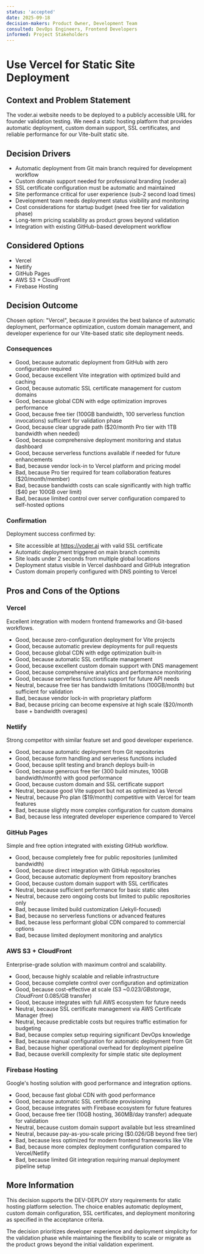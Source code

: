 ```yaml
---
status: 'accepted'
date: 2025-09-18
decision-makers: Product Owner, Development Team
consulted: DevOps Engineers, Frontend Developers
informed: Project Stakeholders
---
```


# Use Vercel for Static Site Deployment

## Context and Problem Statement

The voder.ai website needs to be deployed to a publicly accessible URL for founder validation testing. We need a static hosting platform that provides automatic deployment, custom domain support, SSL certificates, and reliable performance for our Vite-built static site.

## Decision Drivers

- Automatic deployment from Git main branch required for development workflow
- Custom domain support needed for professional branding (voder.ai)
- SSL certificate configuration must be automatic and maintained
- Site performance critical for user experience (sub-2 second load times)
- Development team needs deployment status visibility and monitoring
- Cost considerations for startup budget (need free tier for validation phase)
- Long-term pricing scalability as product grows beyond validation
- Integration with existing GitHub-based development workflow

## Considered Options

- Vercel
- Netlify
- GitHub Pages
- AWS S3 + CloudFront
- Firebase Hosting

## Decision Outcome

Chosen option: "Vercel", because it provides the best balance of automatic deployment, performance optimization, custom domain management, and developer experience for our Vite-based static site deployment needs.

### Consequences

- Good, because automatic deployment from GitHub with zero configuration required
- Good, because excellent Vite integration with optimized build and caching
- Good, because automatic SSL certificate management for custom domains
- Good, because global CDN with edge optimization improves performance
- Good, because free tier (100GB bandwidth, 100 serverless function invocations) sufficient for validation phase
- Good, because clear upgrade path ($20/month Pro tier with 1TB bandwidth when needed)
- Good, because comprehensive deployment monitoring and status dashboard
- Good, because serverless functions available if needed for future enhancements
- Bad, because vendor lock-in to Vercel platform and pricing model
- Bad, because Pro tier required for team collaboration features ($20/month/member)
- Bad, because bandwidth costs can scale significantly with high traffic ($40 per 100GB over limit)
- Bad, because limited control over server configuration compared to self-hosted options

### Confirmation

Deployment success confirmed by:

- Site accessible at https://voder.ai with valid SSL certificate
- Automatic deployment triggered on main branch commits
- Site loads under 2 seconds from multiple global locations
- Deployment status visible in Vercel dashboard and GitHub integration
- Custom domain properly configured with DNS pointing to Vercel

## Pros and Cons of the Options

### Vercel

Excellent integration with modern frontend frameworks and Git-based workflows.

- Good, because zero-configuration deployment for Vite projects
- Good, because automatic preview deployments for pull requests
- Good, because global CDN with edge optimization built-in
- Good, because automatic SSL certificate management
- Good, because excellent custom domain support with DNS management
- Good, because comprehensive analytics and performance monitoring
- Good, because serverless functions support for future API needs
- Neutral, because free tier has bandwidth limitations (100GB/month) but sufficient for validation
- Bad, because vendor lock-in with proprietary platform
- Bad, because pricing can become expensive at high scale ($20/month base + bandwidth overages)

### Netlify

Strong competitor with similar feature set and good developer experience.

- Good, because automatic deployment from Git repositories
- Good, because form handling and serverless functions included
- Good, because split testing and branch deploys built-in
- Good, because generous free tier (300 build minutes, 100GB bandwidth/month) with good performance
- Good, because custom domain and SSL certificate support
- Neutral, because good Vite support but not as optimized as Vercel
- Neutral, because Pro plan ($19/month) competitive with Vercel for team features
- Bad, because slightly more complex configuration for custom domains
- Bad, because less integrated developer experience compared to Vercel

### GitHub Pages

Simple and free option integrated with existing GitHub workflow.

- Good, because completely free for public repositories (unlimited bandwidth)
- Good, because direct integration with GitHub repositories
- Good, because automatic deployment from repository branches
- Good, because custom domain support with SSL certificates
- Neutral, because sufficient performance for basic static sites
- Neutral, because zero ongoing costs but limited to public repositories only
- Bad, because limited build customization (Jekyll-focused)
- Bad, because no serverless functions or advanced features
- Bad, because less performant global CDN compared to commercial options
- Bad, because limited deployment monitoring and analytics

### AWS S3 + CloudFront

Enterprise-grade solution with maximum control and scalability.

- Good, because highly scalable and reliable infrastructure
- Good, because complete control over configuration and optimization
- Good, because cost-effective at scale (S3 ~$0.023/GB storage, CloudFront ~$0.085/GB transfer)
- Good, because integrates with full AWS ecosystem for future needs
- Neutral, because SSL certificate management via AWS Certificate Manager (free)
- Neutral, because predictable costs but requires traffic estimation for budgeting
- Bad, because complex setup requiring significant DevOps knowledge
- Bad, because manual configuration for automatic deployment from Git
- Bad, because higher operational overhead for deployment pipeline
- Bad, because overkill complexity for simple static site deployment

### Firebase Hosting

Google's hosting solution with good performance and integration options.

- Good, because fast global CDN with good performance
- Good, because automatic SSL certificate provisioning
- Good, because integrates with Firebase ecosystem for future features
- Good, because free tier (10GB hosting, 360MB/day transfer) adequate for validation
- Neutral, because custom domain support available but less streamlined
- Neutral, because pay-as-you-scale pricing ($0.026/GB beyond free tier)
- Bad, because less optimized for modern frontend frameworks like Vite
- Bad, because more complex deployment configuration compared to Vercel/Netlify
- Bad, because limited Git integration requiring manual deployment pipeline setup

## More Information

This decision supports the DEV-DEPLOY story requirements for static hosting platform selection. The choice enables automatic deployment, custom domain configuration, SSL certificates, and deployment monitoring as specified in the acceptance criteria.

The decision prioritizes developer experience and deployment simplicity for the validation phase while maintaining the flexibility to scale or migrate as the product grows beyond the initial validation experiment.
